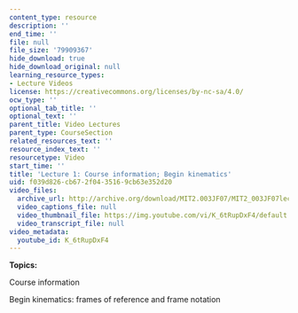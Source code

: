 ```yaml
---
content_type: resource
description: ''
end_time: ''
file: null
file_size: '79909367'
hide_download: true
hide_download_original: null
learning_resource_types:
- Lecture Videos
license: https://creativecommons.org/licenses/by-nc-sa/4.0/
ocw_type: ''
optional_tab_title: ''
optional_text: ''
parent_title: Video Lectures
parent_type: CourseSection
related_resources_text: ''
resource_index_text: ''
resourcetype: Video
start_time: ''
title: 'Lecture 1: Course information; Begin kinematics'
uid: f039d826-cb67-2f04-3516-9cb63e352d20
video_files:
  archive_url: http://archive.org/download/MIT2.003JF07/MIT2_003JF07lec01_220k.mp4
  video_captions_file: null
  video_thumbnail_file: https://img.youtube.com/vi/K_6tRupDxF4/default.jpg
  video_transcript_file: null
video_metadata:
  youtube_id: K_6tRupDxF4
---
```


**Topics:**

Course information

Begin kinematics: frames of reference and frame notation

